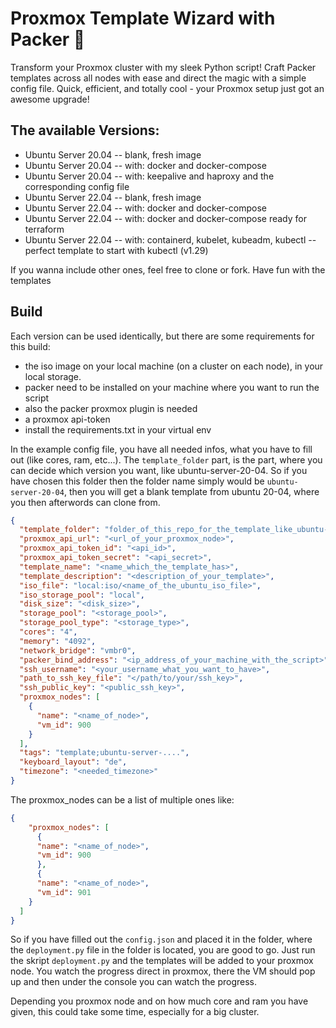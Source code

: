 # Proxmox Template Wizard with Packer 🚀

Transform your Proxmox cluster with my sleek Python script! Craft Packer templates across all nodes with ease and 
direct the magic with a simple config file. Quick, efficient, and totally cool - your Proxmox setup just got an 
awesome upgrade!

## The available Versions:

- Ubuntu Server 20.04 -- blank, fresh image
- Ubuntu Server 20.04 -- with: docker and docker-compose
- Ubuntu Server 20.04 -- with: keepalive and haproxy and the corresponding config file
- Ubuntu Server 22.04 -- blank, fresh image
- Ubuntu Server 22.04 -- with: docker and docker-compose
- Ubuntu Server 22.04 -- with: docker and docker-compose ready for terraform
- Ubuntu Server 22.04 -- with: containerd, kubelet, kubeadm, kubectl -- perfect template to start with kubectl (v1.29)

If you wanna include other ones, feel free to clone or fork.
Have fun with the templates

## Build
Each version can be used identically, but there are some requirements for this build:

- the iso image on your local machine (on a cluster on each node), in your local storage.
- packer need to be installed on your machine where you want to run the script
- also the packer proxmox plugin is needed
- a proxmox api-token
- install the requirements.txt in your virtual env

In the example config file, you have all needed infos, what you have to fill out (like cores, ram, etc...). The 
``template_folder`` part, is the part, where you can decide which version you want, like ubuntu-server-20-04. So if you 
have chosen this folder then the folder name simply would be ``ubuntu-server-20-04``, then you will get a blank template
from ubuntu 20-04, where you then afterwords can clone from.


```json
{
  "template_folder": "folder_of_this_repo_for_the_template_like_ubuntu-server-20-04",
  "proxmox_api_url": "<url_of_your_proxmox_node>",
  "proxmox_api_token_id": "<api_id>",
  "proxmox_api_token_secret": "<api_secret>",
  "template_name": "<name_which_the_template_has>",
  "template_description": "<description_of_your_template>",
  "iso_file": "local:iso/<name_of_the_ubuntu_iso_file>",
  "iso_storage_pool": "local",
  "disk_size": "<disk_size>",
  "storage_pool": "<storage_pool>",
  "storage_pool_type": "<storage_type>",
  "cores": "4",
  "memory": "4092",
  "network_bridge": "vmbr0",
  "packer_bind_address": "<ip_address_of_your_machine_with_the_script>",
  "ssh_username": "<your_username_what_you_want_to_have>",
  "path_to_ssh_key_file": "</path/to/your/ssh_key>",
  "ssh_public_key": "<public_ssh_key>",
  "proxmox_nodes": [
    {
      "name": "<name_of_node>",
      "vm_id": 900
    }
  ],
  "tags": "template;ubuntu-server-....",
  "keyboard_layout": "de",
  "timezone": "<needed_timezone>"
}
```

The proxmox_nodes can be a list of multiple ones like:

```json
{
    "proxmox_nodes": [
      {
      "name": "<name_of_node>",
      "vm_id": 900
      }, 
      {
      "name": "<name_of_node>",
      "vm_id": 901
    }
  ]
}

```

So if you have filled out the ``config.json`` and placed it in the folder, where the ``deployment.py`` file in the folder is located,
you are good to go. Just run the skript ``deployment.py`` and the templates
will be added to your proxmox node. You watch the progress direct in proxmox, there the VM should pop up and then under
the console you can watch the progress.

Depending you proxmox node and on how much core and ram you have given, this could take some time, especially for a
big cluster.
